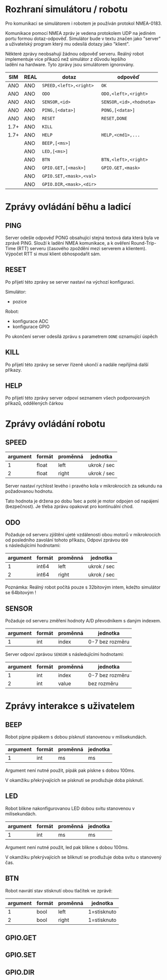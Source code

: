 # Rozhraní simulátoru / robotu

Pro komunikaci se simulátorem i robotem je používán protokol NMEA-0183.

Komunikace pomocí NMEA zpráv je vedena protokolem UDP na jediném portu formou dotaz-odpověď. Simulátor bude v textu značen 
jako "server" a uživatelský program který mu odesílá dotazy jako "klient".

Některé zprávy neobsahují žádnou odpověď serveru. Reálný robot implementuje více příkazů než simulátor z důvodu lepšího   
ladění na hardware. Tyto zprávy jsou simulátorem ignorovány.

| SIM  | REAL| dotaz                  | odpověď                |
|------|-----|----------------------- |----------------------- |
| ANO  | ANO | `SPEED,<left>,<right>` | `OK`                   |
| ANO  | ANO | `ODO`                  | `ODO,<left>,<right>`   |
| ANO  | ANO | `SENSOR,<id>`          | `SENSOR,<id>,<hodnota>`|
| ANO  | ANO | `PING,[<data>]`        | `PONG,[<data>]`        |
| ANO  | ANO | `RESET`                | `RESET,DONE`           |
| 1.7+ | ANO | `KILL`                 |                        |
| 1.7+ | ANO | `HELP`                 | `HELP,<cmd1>,...`      |
|      | ANO | `BEEP,[<ms>]`          |                        |
|      | ANO | `LED,[<ms>]`           |                        |
|      | ANO | `BTN`                  | `BTN,<left>,<right>`   |
|      | ANO | `GPIO.GET,[<mask>]`    | `GPIO.GET,<mask>`      |
|      | ANO | `GPIO.SET,<mask>,<val>`|                        |
|      | ANO | `GPIO.DIR,<mask>,<dir>`|                        |

# Zprávy ovládání běhu a ladicí

## PING

Server odešle odpověď PONG obsahující stejná textová data která byla ve zprávě PING. Slouží k ladění NMEA komunikace, a k 
ověření Round-Trip-Time (RTT) serveru (časového zpoždění mezi serverem a klientem). Výpočet RTT si musí klient obhospodařit
sám.

## RESET

Po přijetí této zprávy se server nastaví na výchozí konfiguraci. 

Simulátor:
 * pozice

Robot:
 * konfigurace ADC
 * konfigurace GPIO

Po ukončení server odesílá zprávu s parametrem `DONE` oznamující úspěch

## KILL

Po přijetí této zprávy se server řízeně ukončí a nadále nepřijímá další příkazy.

## HELP

Po přijetí této zprávy server odpoví seznamem všech podporovaných příkazů, oddělených čárkou

# Zprávy ovládání robotu

## SPEED

| argument | formát | proměnná | jednotka    | 
|----------|--------|----------|-------------|
|        1 | float  | left     | ukrok / sec |
|        2 | float  | right    | ukrok / sec |

Server nastaví rychlost levého i pravého kola v mikrokrocích za sekundu na požadovanou hodnotu. 

Tato hodnota je držena po dobu 1sec a poté je motor odpojen od napájení (bezpečnost). Je třeba zprávu opakovat pro kontinuální chod.

## ODO

Požaduje od serveru zjištění ujeté vzdálenosti obou motorů v mikrokrocích od posledního zavolání tohoto příkazu, Odpoví zprávou `ODO`   
s následujícími hodnotami:

| argument | formát| proměnná| jednotka   | 
|----------|-------|---------|------------|
|        1 | int64 | left    | ukrok / sec|
|        2 | int64 | right   | ukrok / sec|

Poznámka: Reálný robot počítá pouze s 32bitovým intem, kdežto simulátor se 64bitovým !

## SENSOR

Požaduje od serveru změření hodnoty A/D převodníkem s daným indexem. 

| argument | formát| proměnná| jednotka        | 
|----------|-------|---------|-----------------|
|        1 | int   | index   | 0-7 bez rozměru |

Server odpoví zprávou `SENSOR` s následujícími hodnotami:

| argument | formát| proměnná| jednotka       | 
|----------|-------|---------|----------------|
|        1 | int   | index   | 0-7 bez rozměru|
|        2 | int   | value   | bez rozměru    |

# Zprávy interakce s uživatelem

## BEEP

Robot pípne pípákem s dobou písknutí stanovenou v milisekundách.

| argument | formát| proměnná| jednotka   | 
|----------|-------|---------|------------|
|        1 | int   | ms      | ms         |

Argument není nutné použit, pípák pak pískne s dobou 100ms.

V okamžiku překrývajících se písknutí se prodlužuje doba písknutí.

## LED

Robot blikne nakonfigurovanou LED dobou svitu stanovenou v milisekundách.

| argument | formát| proměnná| jednotka   | 
|----------|-------|---------|------------|
|        1 | int   | ms      | ms         |

Argument není nutné použit, led pak blikne s dobou 100ms.

V okamžiku překrývajících se bliknutí se prodlužuje doba svitu o stanovený čas.

## BTN

Robot navrátí stav stisknutí obou tlačítek ve zprávě: 

| argument | formát| proměnná| jednotka    | 
|----------|-------|---------|-------------|
|        1 | bool  | left    | 1=stisknuto |
|        2 | bool  | right   | 1=stisknuto |

## GPIO.GET

## GPIO.SET

## GPIO.DIR